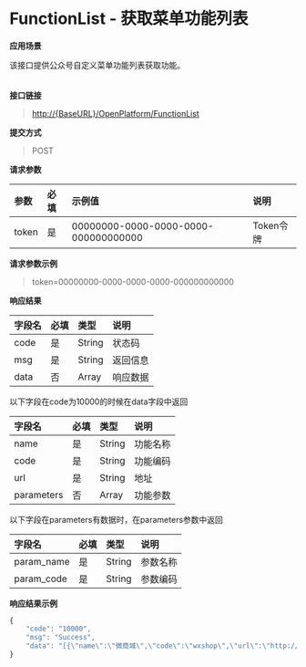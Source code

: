 # FunctionList - 获取菜单功能列表

**应用场景**

该接口提供公众号自定义菜单功能列表获取功能。

###### 

**接口链接**

> [http://{BaseURL}/OpenPlatform/FunctionList](http://{BaseURL}/OpenPlatform/Login)

**提交方式**

> POST

**请求参数**

| 参数 | 必填 | 示例值 | 说明 |
| :--- | :--- | :--- | :--- |
| token | 是 | 00000000-0000-0000-0000-000000000000 | Token令牌 |

**请求参数示例**

> token=00000000-0000-0000-0000-000000000000

**响应结果**

| 字段名 | 必填 | 类型 | 说明 |
| :--- | :--- | :--- | :--- |
| code | 是 | String | 状态码 |
| msg | 是 | String | 返回信息 |
| data | 否 | Array | 响应数据 |

以下字段在code为10000的时候在data字段中返回

| 字段名 | 必填 | 类型 | 说明 |
| :--- | :--- | :--- | :--- |
| name | 是 | String | 功能名称 |
| code | 是 | String | 功能编码 |
| url | 是 | String | 地址 |
| parameters | 否 | Array | 功能参数 |

以下字段在parameters有数据时，在parameters参数中返回

| 字段名 | 必填 | 类型 | 说明 |
| :--- | :--- | :--- | :--- |
| param\_name | 是 | String | 参数名称 |
| param\_code | 是 | String | 参数编码 |

**响应结果示例**

```js
{
    "code": "10000",
    "msg": "Success",
    "data": "[{\"name\":\"微商城\",\"code\":\"wxshop\",\"url\":\"http://www.dhy.hk/MobileOrderGoods/List?id_user={id_user}\",\"parameters\":[{\"param_name\":\"用户编号\",\"param_code\":\"id_user\"}]},{\"name\":\"进货下单\",\"code\":\"wxorder\",\"url\":\"http://www.dhy.hk/MobileOrderGoods/List?id_user={id_user}&id_xtx={id_xtx}\",\"parameters\":[{\"param_name\":\"用户编号\",\"param_code\":\"id_user\"},{\"param_name\":\"小推侠编号\",\"param_code\":\"id_xtx\"}]}]"
}
```




